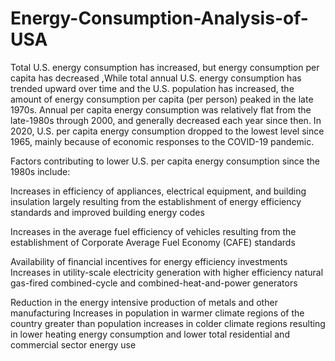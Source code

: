 # Energy-Consumption-Analysis-of-USA
Total U.S. energy consumption has increased, but energy consumption per capita has decreased ,While total annual U.S. energy consumption has trended upward over time and the U.S. population has increased, the amount of energy consumption per capita (per person)
peaked in the late 1970s. Annual per capita energy consumption was relatively flat from the late-1980s through 2000, and generally decreased each year since then. In 2020, U.S. per capita energy consumption dropped to the lowest level since 1965, mainly because of economic responses to the COVID-19 pandemic.

Factors contributing to lower U.S. per capita energy consumption since the 1980s include:

Increases in efficiency of appliances, electrical equipment, 
and building insulation largely resulting from the establishment of 
energy efficiency standards and improved building energy codes	

Increases in the average fuel efficiency of vehicles resulting
 from the establishment of Corporate Average Fuel Economy (CAFE) 
standards					

Availability of financial incentives for energy efficiency investments					
Increases in utility-scale electricity generation with higher 
efficiency natural gas-fired combined-cycle and combined-heat-and-power 
generators

Reduction in the energy intensive production of metals and other manufacturing
Increases in population in warmer climate regions of the 
country greater than population increases in colder climate regions 
resulting in lower heating energy consumption and lower total 
residential and commercial sector energy use
